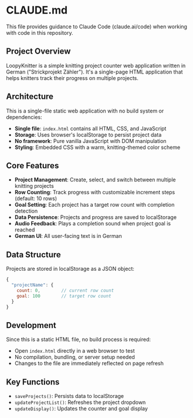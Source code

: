 # CLAUDE.md

This file provides guidance to Claude Code (claude.ai/code) when working with code in this repository.

## Project Overview

LoopyKnitter is a simple knitting project counter web application written in German ("Strickprojekt Zähler"). It's a single-page HTML application that helps knitters track their progress on multiple projects.

## Architecture

This is a single-file static web application with no build system or dependencies:
- **Single file**: `index.html` contains all HTML, CSS, and JavaScript
- **Storage**: Uses browser's localStorage to persist project data
- **No framework**: Pure vanilla JavaScript with DOM manipulation
- **Styling**: Embedded CSS with a warm, knitting-themed color scheme

## Core Features

- **Project Management**: Create, select, and switch between multiple knitting projects
- **Row Counting**: Track progress with customizable increment steps (default: 10 rows)
- **Goal Setting**: Each project has a target row count with completion detection
- **Data Persistence**: Projects and progress are saved to localStorage
- **Audio Feedback**: Plays a completion sound when project goal is reached
- **German UI**: All user-facing text is in German

## Data Structure

Projects are stored in localStorage as a JSON object:
```javascript
{
  "projectName": {
    count: 0,        // current row count
    goal: 100        // target row count
  }
}
```

## Development

Since this is a static HTML file, no build process is required:
- Open `index.html` directly in a web browser to test
- No compilation, bundling, or server setup needed
- Changes to the file are immediately reflected on page refresh

## Key Functions

- `saveProjects()`: Persists data to localStorage
- `updateProjectList()`: Refreshes the project dropdown
- `updateDisplay()`: Updates the counter and goal display
